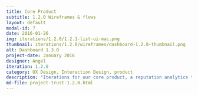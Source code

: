 ```yaml
---
title: Core Product
subtitle: 1.2.0 Wireframes & flows
layout: default
modal-id: 7
date: 2016-01-26
img: iterations/1.2.0/1.2.1-list-ui-mac.png
thumbnail: iterations/1.2.0/wireframes/dashboard-1.2.0-thumbnail.png
alt: Dashboard 1.3.0
project-date: January 2016
designer: Angel
iteration: 1.2.0
category: UX Design, Interaction Design, product
description: "Iterations for our core product, a reputation analytics tool. "
md-file: project-trust-1.2.0.html
---
```

